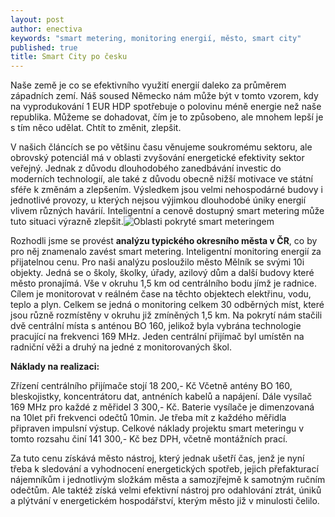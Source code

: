 ```yaml
---
layout: post
author: enectiva
keywords: "smart metering, monitoring energií, město, smart city"
published: true
title: Smart City po česku
---
```



Naše země je co se efektivního využití energií daleko za průměrem západních zemí. Náš soused Německo nám může být v tomto vzorem, kdy na vyprodukování 1 EUR HDP spotřebuje o polovinu méně energie než naše republika. Můžeme se dohadovat, čím je to způsobeno, ale mnohem lepší je s tím něco udělat. Chtít to změnit, zlepšit.

V našich článcích se po většinu času věnujeme soukromému sektoru, ale obrovský potenciál má v oblasti zvyšování energetické efektivity sektor veřejný. Jednak z důvodu dlouhodobého zanedbávání investic do moderních technologií, ale také z důvodu obecně nižší motivace ve státní sféře k změnám a zlepšením. Výsledkem jsou velmi nehospodárné budovy i jednotlivé provozy, u kterých nejsou výjimkou dlouhodobé úniky energií vlivem různých havárií. Inteligentní a cenově dostupný smart metering může tuto situaci výrazně zlepšit.![Oblasti pokryté smart meteringem]({{site.baseurl}}/img/melnik.png)

Rozhodli jsme se provést **analýzu typického okresního města v ČR**, co by pro něj znamenalo zavést smart metering. Inteligentní monitoring energií za přijatelnou cenu. Pro naši analýzu posloužilo město Mělník se svými 10i objekty. Jedná se o školy, školky, úřady, azilový dům a další budovy které město pronajímá. Vše v okruhu 1,5 km od centrálního bodu jímž je radnice. Cílem je monitorovat v reálném čase na těchto objektech elektřinu, vodu, teplo a plyn. Celkem se jedná o monitoring celkem 30 odběrných míst, které jsou různě rozmístěny v okruhu již zmíněných 1,5 km. Na pokrytí nám stačili dvě centrální místa s anténou BO 160, jelikož byla vybrána technologie pracující na frekvenci 169 MHz. Jeden centrální přijímač byl umístěn na radniční věži a druhý na jedné z monitorovaných škol.

**Náklady na realizaci:**

Zřízení centrálního přijímače stojí 18 200,- Kč Včetně antény BO 160, bleskojistky, koncentrátoru dat, antnéních kabelů a napájení. Dále vysílač 169 MHz pro každé z měřidel 3 300,- Kč. Baterie vysílače je dimenzovaná na 10let při frekvenci odečtů 10min. Je třeba mít z každého měřidla připraven impulsní výstup. Celkové náklady projektu smart meteringu v tomto rozsahu činí 141 300,- Kč bez DPH, včetně montážních prací. 

Za tuto cenu získává město nástroj, který jednak ušetří čas, jenž je nyní třeba k sledování a vyhodnocení energetických spotřeb, jejich přefakturací nájemníkům i jednotlivým složkám města a samozjřejmě k samotným ručním odečtům. Ale taktéž získá velmi efektivní nástroj pro odahlování ztrát, úniků a plýtvání v energetickém hospodářství, kterým město již v minulosti čelilo.
